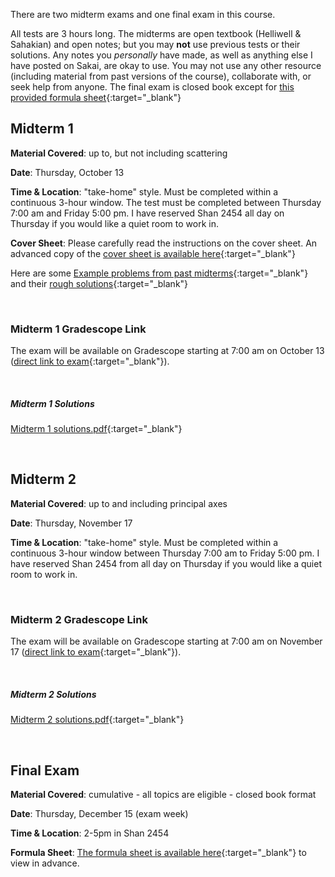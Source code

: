 There are two midterm exams and one final exam in this course.

All tests are 3 hours long. The midterms are open textbook (Helliwell & Sahakian) and open notes; but you may **not** use previous tests or their solutions. Any notes you *personally* have made, as well as anything else I have posted on Sakai, are okay to use. You may not use any other resource (including material from past versions of the course), collaborate with, or seek help from anyone. The final exam is closed book except for [this provided formula sheet](https://drive.google.com/file/d/186tC5NJHW3tp4t793oE1KHtphjsszuuW/view?usp=sharing){:target="_blank"}

## Midterm 1

**Material Covered**: up to, but not including scattering

**Date**: Thursday, October 13

**Time & Location**: "take-home" style. Must be completed within a continuous 3-hour window. The test must be completed between Thursday 7:00 am and Friday 5:00 pm. I have reserved Shan 2454 all day on Thursday if you would like a quiet room to work in. 

**Cover Sheet**: Please carefully read the instructions on the cover sheet. An advanced copy of the [cover sheet is available here](https://drive.google.com/file/d/1SgN4EOAzD75dsSCYUcOUlZaNdI_40jm0/view?usp=sharing){:target="_blank"}

Here are some [Example problems from past midterms](https://drive.google.com/file/d/1r5GyVhWo3HsoQM0HoHCCZIiBc8F4aPQn/view?usp=sharing){:target="_blank"} and their [rough solutions](https://drive.google.com/file/d/1QgHmwzb-jzMBQjXXZqCYpiYDzqgm0qKf/view?usp=sharing){:target="_blank"}

<br>

### Midterm 1 Gradescope Link

The exam will be available on Gradescope starting at 7:00 am on October 13 ([direct link to exam](https://www.gradescope.com/courses/414094/assignments/2152621){:target="_blank"}).

<br> 

##### Midterm 1 Solutions
[Midterm 1 solutions.pdf](https://drive.google.com/file/d/1x4wika2eFNZ53453N9RwQSO6DEMuy4tu/view?usp=sharing){:target="_blank"}


<br>

## Midterm 2

**Material Covered**: up to and including principal axes

**Date**: Thursday, November 17

**Time & Location**: "take-home" style. Must be completed within a continuous 3-hour window between Thursday 7:00 am to Friday 5:00 pm. I have reserved Shan 2454 from all day on Thursday if you would like a quiet room to work in. 

<br>

### Midterm 2 Gradescope Link

The exam will be available on Gradescope starting at 7:00 am on November 17 ([direct link to exam](https://www.gradescope.com/courses/414094/assignments/2152623){:target="_blank"}).

<br> 

##### Midterm 2 Solutions
[Midterm 2 solutions.pdf](https://drive.google.com/file/d/16jBX-4HCTHHn5vYKjXv50FSeHVYgPHoe/view?usp=sharing){:target="_blank"}


<br>


## Final Exam

**Material Covered**: cumulative - all topics are eligible - closed book format

**Date**: Thursday, December 15 (exam week)

**Time & Location**: 2-5pm in Shan 2454

**Formula Sheet**: [The formula sheet is available here](https://drive.google.com/file/d/186tC5NJHW3tp4t793oE1KHtphjsszuuW/view?usp=sharing){:target="_blank"} to view in advance.


